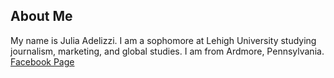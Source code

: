 ## About Me
My name is Julia Adelizzi. I am a sophomore at Lehigh University studying journalism, marketing, and global studies. I am from Ardmore, Pennsylvania.
[Facebook Page](facebook.com)
